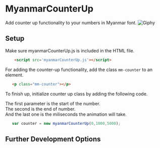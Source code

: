 # MyanmarCounterUp
Add counter up functionality to your numbers in Myanmar font. 
![Giphy](https://media.giphy.com/media/OrHFkNSzgLYPpsIvnE/giphy.gif)

## Setup 
Make sure myanmarCounterUp.js is included in the HTML file. 

```html
    <script src='myanmarCounterUp.js'></script>
```

For adding the counter-up functionality, add the class `mm-counter` to an element. 

```html 
   <p class="mm-counter"></p>
```


To finish up, initialize counter up class by adding the following code.

The first parameter is the start of the number. \
The second is the end of number. \
And the last one is the miliseconds the animation will take.  


```javascript
   var counter = new myanmarCounterUp(0,1000,5000);
```  

## Further Development Options
